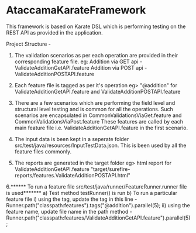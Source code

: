 # AtaccamaKarateFramework
This framework is based on Karate DSL which is performing testing on the REST API as provided in the application.

Project Structure -
1. The validation scenarios as per each operation are provided in their corresponding feature file.
eg: Addition via GET api - ValidateAdditionGetAPI.feature
    Addition via POST api - ValidateAdditionPOSTAPI.feature
    
2. Each feature file is tagged as per it's operation eg> "@addition" for  ValidateAdditionGetAPI.feature and ValidateAdditionPOSTAPI.feature 

3. There are a few scenarios which are performing the field level and structural level testing and is common for all the operations. Such scenarios are encapsulated 
   in CommonValidationsViaGet.feature and CommonValidationsViaPost.feature
   These features are called by each main feature file i.e. ValidateAdditionGetAPI.feature in the first scenario.
   
4. The input data is been kept in a seperate folder src/test/java/resources/InputTestData.json. This is been used by all the feature files commonly.

5. The reports are generated in the target folder eg> html report for ValidateAdditionGetAPI.feature 
"target/surefire-reports/features.ValidateAdditionPOSTAPI.html"

6.****** To run a feature file src/test/java/runner/FeatureRunner.runner file is used*******
  a) Test method testRunner() is run
  b) To run  a particular feature file
    i)  using the tag, update the tag in this line -  Runner.path("classpath:features").tags("@addition").parallel(5);
    ii) using the feature name, update file name in the path method - Runner.path("classpath:features/ValidateAdditionGetAPI.feature").parallel(5);



